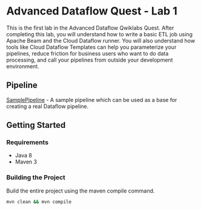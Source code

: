 # Advanced Dataflow Quest - Lab 1

This is the first lab in the Advanced Dataflow Qwiklabs Quest. After completing this lab, you will understand how to write a basic ETL job using Apache Beam and the Cloud Dataflow runner. You will also understand how tools like Cloud Dataflow Templates can help you parameterize your pipelines, reduce friction for business users who want to do data processing, and call your pipelines from outside your development environment.

## Pipeline

[SamplePipeline](src/main/java/com/mypackage/pipeline/SamplePipeline.java) -
A sample pipeline which can be used as a base for creating a real Dataflow pipeline.

## Getting Started

### Requirements

* Java 8
* Maven 3

### Building the Project

Build the entire project using the maven compile command.
```sh
mvn clean && mvn compile
```
